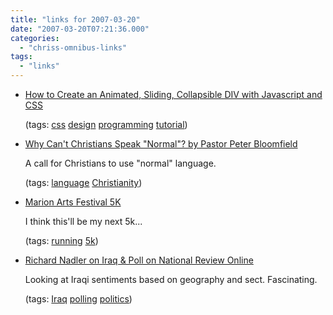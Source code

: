 ```yaml
---
title: "links for 2007-03-20"
date: "2007-03-20T07:21:36.000"
categories: 
  - "chriss-omnibus-links"
tags: 
  - "links"
---
```


- [How to Create an Animated, Sliding, Collapsible DIV with Javascript and CSS](http://www.harrymaugans.com/2007/03/06/how-to-create-an-animated-sliding-collapsible-div-with-javascript-and-css/)
    
    (tags: [css](http://del.icio.us/hubbsc/css) [design](http://del.icio.us/hubbsc/design) [programming](http://del.icio.us/hubbsc/programming) [tutorial](http://del.icio.us/hubbsc/tutorial))
    
- [Why Can't Christians Speak "Normal"? by Pastor Peter Bloomfield](http://feeds.feedburner.com/~r/typepad/Jollyblogger/~3/102789017/why_cant_christ.html)
    
    A call for Christians to use "normal" language.
    
    (tags: [language](http://del.icio.us/hubbsc/language) [Christianity](http://del.icio.us/hubbsc/Christianity))
    
- [Marion Arts Festival 5K](http://www.pigmantri.com/artrun.html)
    
    I think this'll be my next 5k...
    
    (tags: [running](http://del.icio.us/hubbsc/running) [5k](http://del.icio.us/hubbsc/5k))
    
- [Richard Nadler on Iraq & Poll on National Review Online](http://article.nationalreview.com/?q=YmE3NzVmMWEyMGM3ODA2NGM0MWRlMDY2Yjk3YzkwYTA=)
    
    Looking at Iraqi sentiments based on geography and sect. Fascinating.
    
    (tags: [Iraq](http://del.icio.us/hubbsc/Iraq) [polling](http://del.icio.us/hubbsc/polling) [politics](http://del.icio.us/hubbsc/politics))
